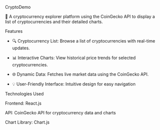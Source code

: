 CryptoDemo

🚀 A cryptocurrency explorer platform using the CoinGecko API to display a list of cryptocurrencies and their detailed charts.

Features

- 🔍 Cryptocurrency List: Browse a list of cryptocurrencies with real-time updates.

- 📊 Interactive Charts: View historical price trends for selected cryptocurrencies.

- 🌐 Dynamic Data: Fetches live market data using the CoinGecko API.

- 💡 User-Friendly Interface: Intuitive design for easy navigation

Technologies Used

Frontend: React.js

API: CoinGecko API for cryptocurrency data and charts

Chart Library: Chart.js
